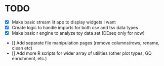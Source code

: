 # TODO
- [x] Make basic stream lit app to display widgets i want
- [x] Create logic to handle imports for both csv and tsv data types
- [x] Make basic r engine to analyze toy data set (DEseq only for now)
- [] Add separate file manipulation pages (remove columns/rows, rename, clean etc)
- [] Add more R scripts for wider array of utilities (other plot types, GO enrichment, etc.)